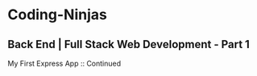 # Coding-Ninjas

## Back End | Full Stack Web Development - Part 1

My First Express App :: Continued
